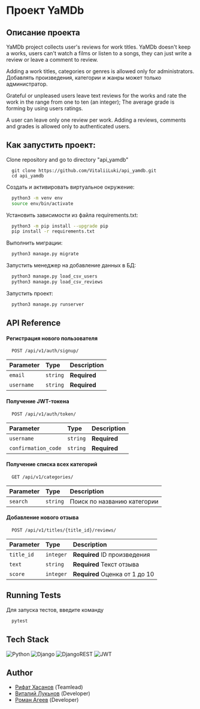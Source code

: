 # Проект YaMDb
## Описание проекта 

YaMDb project collects user's reviews for work titles. YaMDb doesn't keep a works, users can't watch a films or listen to a songs, they can just write a review or leave a comment to review.

Adding a work titles, categories or genres is allowed only for administrators.
Добавлять произведения, категории и жанры может только администратор.

Grateful or unpleased users leave text reviews for the works and rate the work in the range from one to ten (an integer); The average grade is forming by using users ratings.

A user can leave only one review per work.
Adding a reviews, comments and grades is allowed only to authenticated users.
## Как запустить проект:

Clone repository and go to directory "api_yamdb"

```
  git clone https://github.com/VitaliiLuki/api_yamdb.git 
  cd api_yamdb
```
Cоздать и активировать виртуальное окружение:
```bash
  python3 -m venv env 
  source env/bin/activate
```
Установить зависимости из файла requirements.txt:
```bash
  python3 -m pip install --upgrade pip
  pip install -r requirements.txt
```
Выполнить миграции:
```bash
  python3 manage.py migrate
```
Запустить менеджер на добавление данных в БД:
```bash
  python3 manage.py load_csv_users
  python3 manage.py load_csv_reviews
```
Запустить проект:
```bash
  python3 manage.py runserver
```
## API Reference

#### Регистрация нового пользователя

```http
  POST /api/v1/auth/signup/
```

| Parameter | Type     | Description                |
| :-------- | :------- | :------------------------- |
| `email` | `string` | **Required** |
| `username` | `string` | **Required** |


#### Получение JWT-токена

```http
  POST /api/v1/auth/token/
```

| Parameter | Type     | Description                       |
| :-------- | :------- | :-------------------------------- |
| `username`      | `string` | **Required** |
| `confirmation_code`      | `string` | **Required** |


#### Получение списка всех категорий

```http
  GET /api/v1/categories/
```

| Parameter | Type     | Description                       |
| :-------- | :------- | :-------------------------------- |
| `search`      | `string` | Поиск по названию категории |

#### Добавление нового отзыва

```http
  POST /api/v1/titles/{title_id}/reviews/

```
| Parameter | Type     | Description                       |
| :-------- | :------- | :-------------------------------- |
| `title_id`      | `integer` | **Required** ID произведения |
| `text`      | `string` | **Required** Текст отзыва |
| `score`      | `integer` | **Required** Оценка от 1 до 10 |






## Running Tests

Для запуска тестов, введите команду

```bash
  pytest
```


## Tech Stack

![Python](https://img.shields.io/badge/python-3670A0?style=for-the-badge&logo=python&logoColor=ffdd54)
![Django](https://img.shields.io/badge/django-%23092E20.svg?style=for-the-badge&logo=django&logoColor=white)
![DjangoREST](https://img.shields.io/badge/DJANGO-REST-ff1709?style=for-the-badge&logo=django&logoColor=white&color=ff1709&labelColor=gray)
![JWT](https://img.shields.io/badge/JWT-black?style=for-the-badge&logo=JSON%20web%20tokens)

## Author

- [Рифат Хасанов](https://github.com/UchihaIP)   (Teamlead)
- [Виталий Лукьнов](https://github.com/VitaliiLuki) (Developer)
- [Роман Агеев](https://github.com/Gegins) (Developer)

